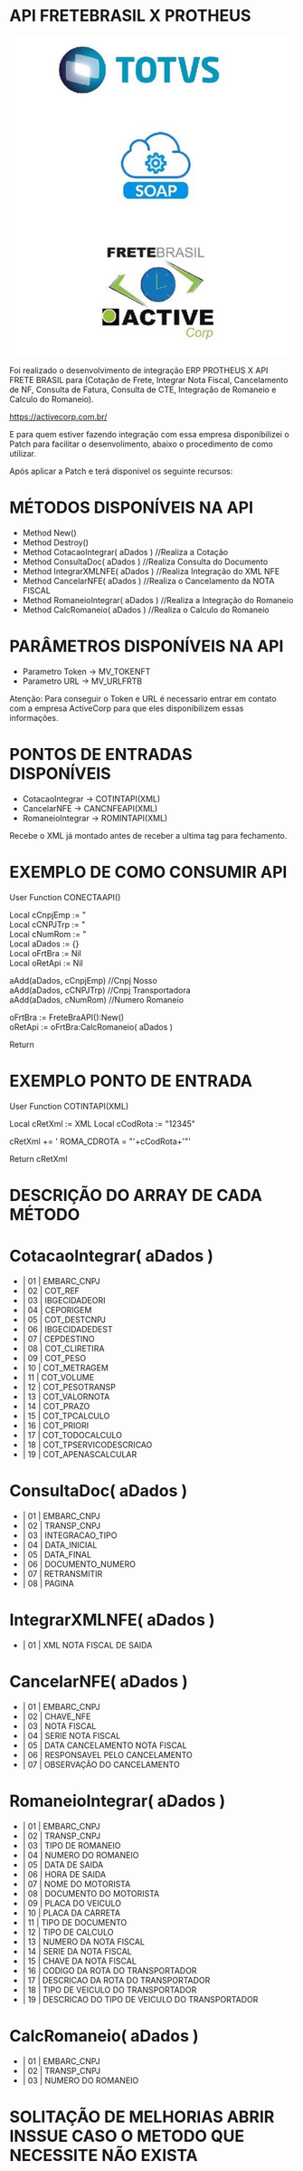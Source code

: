 # API FRETEBRASIL X PROTHEUS
![FreteBrasil](./Resource/FRETEBRASIL.jpg)

Foi realizado o desenvolvimento de integração ERP PROTHEUS X API FRETE BRASIL para (Cotação de Frete, Integrar Nota Fiscal, Cancelamento de NF, Consulta de Fatura, Consulta de CTE, Integração de Romaneio e Calculo do Romaneio). 

https://activecorp.com.br/

E para quem estiver fazendo integração com essa empresa disponibilizei o Patch para facilitar o desenvolimento, abaixo o procedimento de como utilizar.

Após aplicar a Patch e terá disponivel os seguinte recursos:

# MÉTODOS DISPONÍVEIS NA API 

* Method New()
* Method Destroy()
* Method CotacaoIntegrar( aDados ) //Realiza a Cotação
* Method ConsultaDoc( aDados ) //Realiza Consulta do Documento
* Method IntegrarXMLNFE( aDados ) //Realiza Integração do XML NFE
* Method CancelarNFE( aDados ) //Realiza o Cancelamento da NOTA FISCAL
* Method RomaneioIntegrar( aDados ) //Realiza a Integração do Romaneio
* Method CalcRomaneio( aDados ) //Realiza o Calculo do Romaneio

# PARÂMETROS DISPONÍVEIS NA API 

* Parametro Token -> MV_TOKENFT
* Parametro URL   -> MV_URLFRTB

Atenção: Para conseguir o Token e URL é necessario entrar em contato com a empresa ActiveCorp para que eles disponibilizem essas informações.

# PONTOS DE ENTRADAS DISPONÍVEIS

* CotacaoIntegrar  -> COTINTAPI(XML)
* CancelarNFE      -> CANCNFEAPI(XML)
* RomaneioIntegrar -> ROMINTAPI(XML)

Recebe o XML já montado antes de receber a ultima tag para fechamento.

# EXEMPLO DE COMO CONSUMIR API

User Function CONECTAAPI()

Local cCnpjEmp := "                                      
Local cCNPJTrp := "                                      
Local cNumRom  := "                                      
Local aDados   := {}                                      
Local oFrtBra  := Nil                                      
Local oRetApi  := Nil                                      
                                      
aAdd(aDados, cCnpjEmp) //Cnpj Nosso                                      
aAdd(aDados, cCNPJTrp) //Cnpj Transportadora                                      
aAdd(aDados, cNumRom) //Numero Romaneio                                      
                                      
oFrtBra   := FreteBraAPI():New()                                      
oRetApi   := oFrtBra:CalcRomaneio( aDados )                                      
                                      
Return                                       


# EXEMPLO PONTO DE ENTRADA

User Function COTINTAPI(XML)

Local cRetXml  := XML
Local cCodRota := "12345"

cRetXml += ' ROMA_CDROTA = "'+cCodRota+'"'	

Return cRetXml

# DESCRIÇÃO DO ARRAY DE CADA MÉTODO

# CotacaoIntegrar( aDados )

* | 01 | EMBARC_CNPJ
* | 02 | COT_REF
* | 03 | IBGECIDADEORI
* | 04 | CEPORIGEM
* | 05 | COT_DESTCNPJ		
* | 06 | IBGECIDADEDEST	
* | 07 | CEPDESTINO			
* | 08 | COT_CLIRETIRA
* | 09 | COT_PESO
* | 10 | COT_METRAGEM
* | 11 | COT_VOLUME
* | 12 | COT_PESOTRANSP
* | 13 | COT_VALORNOTA
* | 14 | COT_PRAZO
* | 15 | COT_TPCALCULO
* | 16 | COT_PRIORI
* | 17 | COT_TODOCALCULO
* | 18 | COT_TPSERVICODESCRICAO
* | 19 | COT_APENASCALCULAR

# ConsultaDoc( aDados )

* | 01 | EMBARC_CNPJ
* | 02 | TRANSP_CNPJ
* | 03 | INTEGRACAO_TIPO
* | 04 | DATA_INICIAL
* | 05 | DATA_FINAL		
* | 06 | DOCUMENTO_NUMERO	
* | 07 | RETRANSMITIR			
* | 08 | PAGINA 

# IntegrarXMLNFE( aDados )

* | 01 | XML NOTA FISCAL DE SAIDA

# CancelarNFE( aDados )

* | 01 |  EMBARC_CNPJ
* | 02 |  CHAVE_NFE     
* | 03 |  NOTA FISCAL
* | 04 |  SERIE NOTA FISCAL
* | 05 |  DATA CANCELAMENTO NOTA FISCAL
* | 06 |  RESPONSAVEL PELO CANCELAMENTO
* | 07 |  OBSERVAÇÃO DO CANCELAMENTO

# RomaneioIntegrar( aDados )

* | 01 | EMBARC_CNPJ
* | 02 | TRANSP_CNPJ
* | 03 | TIPO DE ROMANEIO
* | 04 | NUMERO DO ROMANEIO
* | 05 | DATA DE SAIDA
* | 06 | HORA DE SAIDA
* | 07 | NOME DO MOTORISTA 
* | 08 | DOCUMENTO DO MOTORISTA
* | 09 | PLACA DO VEICULO
* | 10 | PLACA DA CARRETA
* | 11 | TIPO DE DOCUMENTO 
* | 12 | TIPO DE CALCULO 
* | 13 | NUMERO DA NOTA FISCAL
* | 14 | SERIE DA NOTA FISCAL
* | 15 | CHAVE DA NOTA FISCAL
* | 16 | CODIGO DA ROTA DO TRANSPORTADOR
* | 17 | DESCRICAO DA ROTA DO TRANSPORTADOR
* | 18 | TIPO DE VEICULO DO TRANSPORTADOR
* | 19 | DESCRICAO DO TIPO DE VEICULO DO TRANSPORTADOR

 # CalcRomaneio( aDados )

* | 01 | EMBARC_CNPJ
* | 02 | TRANSP_CNPJ
* | 03 | NUMERO DO ROMANEIO

# SOLITAÇÃO DE MELHORIAS ABRIR INSSUE CASO O METODO QUE NECESSITE NÃO EXISTA
